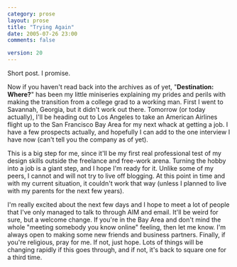 ```yaml
---
category: prose
layout: prose
title: "Trying Again"
date: 2005-07-26 23:00
comments: false

version: 20
---
```


Short post. I promise.

Now if you haven't read back into the archives as of yet, "**Destination: Where?**" has been my little miniseries explaining my prides and perils with making the transition from a college grad to a working man. First I went to Savannah, Georgia, but it didn't work out there. Tomorrow (or today actually), I'll be heading out to Los Angeles to take an American Airlines flight up to the San Francisco Bay Area for my next whack at getting a job. I have a few prospects actually, and hopefully I can add to the one interview I have now (can't tell you the company as of yet).

This is a big step for me, since it'll be my first real professional test of my design skills outside the freelance and free-work arena. Turning the hobby into a job is a giant step, and I hope I'm ready for it. Unlike some of my peers, I cannot and will not try to live off blogging. At this point in time and with my current situation, it couldn't work that way (unless I planned to live with my parents for the next few years).

I'm really excited about the next few days and I hope to meet a lot of people that I've only managed to talk to through AIM and email. It'll be weird for sure, but a welcome change. If you're in the Bay Area and don't mind the whole "meeting somebody you know online" feeling, then let me know. I'm always open to making some new friends and business partners. Finally, if you're religious, pray for me. If not, just hope. Lots of things will be changing rapidly if this goes through, and if not, it's back to square one for a third time.
